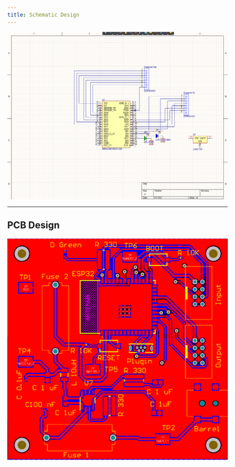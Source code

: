 ```yaml
---
title: Schematic Design
---
```


<img src="../images/updatedschematic.png">

---
 **PCB Design**
---

<img src="../images/pcb.png">